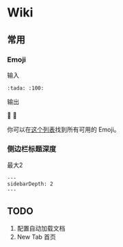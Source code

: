 # Wiki

## 常用

### Emoji

输入

```
:tada: :100:
```

输出

🎉 💯

你可以在[这个列表](https://github.com/markdown-it/markdown-it-emoji/blob/master/lib/data/full.json)找到所有可用的 Emoji。

### 侧边栏标题深度
最大2

```
---
sidebarDepth: 2
---
```

## TODO

1. 配置自动加载文档
2. New Tab 首页
